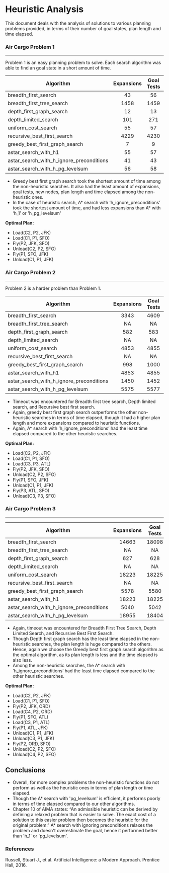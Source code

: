 # Heuristic Analysis

This document deals with the analysis of solutions to various planning problems provided, in terms of their number of goal states, plan length and time elapsed.

### Air Cargo Problem 1 
-----------------------
Problem 1 is an easy planning problem to solve. Each search algorithm was able to find an goal state in a short amount of time. 

|Algorithm| Expansions | Goal Tests |  New Nodes |  Plan Length |  Elapsed Time (s) |
|--------|:--------:|:--------:|:--------:|:--------:|:--------:|
|breadth_first_search|     43     |     56     |    180     |     6      |  0.032115  |
|breadth_first_tree_search|    1458    |    1459    |    5960    |     6      |  0.962014  |
|depth_first_graph_search|     12     |     13     |     48     |     12     |  0.008378  |
|depth_limited_search|    101     |    271     |    414     |     50     |  0.100066  |
|uniform_cost_search|     55     |     57     |    224     |     6      |  0.037079  |
|recursive_best_first_search|    4229    |    4230    |   17029    |     6      |  2.948969  |
|greedy_best_first_graph_search|     7      |     9      |     28     |     6      |  0.004461  |
|astar_search_with_h1|     55     |     57     |    224     |     6      |  0.037982  |
|astar_search_with_h_ignore_preconditions|     41     |     43     |    170     |     6      |  0.035665  |
|astar_search_with_h_pg_levelsum|     56     |     58     |    228     |     6      |  1.956162  |

* Greedy best first graph search took the shortest amount of time among the non-heuristic searches. It also had the least amount of expansions, goal tests, new nodes, plan length and time elapsed among the non-heuristic ones. 
* In the case of heuristic search, A* search with ‘h_ignore_preconditions’ took the shortest amount of time, and had less expansions than A* with ‘h_1’ or 'h_pg_levelsum'

__Optimal Plan:__

* Load(C2, P2, JFK)
* Load(C1, P1, SFO)
* Fly(P2, JFK, SFO)
* Unload(C2, P2, SFO)
* Fly(P1, SFO, JFK)
* Unload(C1, P1, JFK)


### Air Cargo Problem 2
-----------------------

Problem 2 is a harder problem than Problem 1. 

|Algorithm| Expansions | Goal Tests |  New Nodes |  Plan Length |  Elapsed Time (s) |
|--------|:--------:|:--------:|:--------:|:--------:|:--------:|
|breadth_first_search    |    3343    |    4609    |   30509    |     9      | 17.097935  |
|breadth_first_tree_search|    NA    |    NA    |   NA    |     NA      | Timeout  |
|depth_first_graph_search|    582     |    583     |    5211    |    575     |  3.058725  |
|depth_limited_search   |    NA    |    NA    |   NA    |     NA      | Timeout  |
|uniform_cost_search     |    4853    |    4855    |   44041    |     9      | 12.842941  |
|recursive_best_first_search |    NA    |    NA    |   NA    |     NA      | Timeout  |
|greedy_best_first_graph_search|    998     |    1000    |    8982    |     17     |  4.056419  |
|astar_search_with_h1    |    4853    |    4855    |   44041    |     9      | 16.033788  |
|astar_search_with_h_ignore_preconditions|    1450    |    1452    |   13303    |     9      |  5.388868  |
|astar_search_with_h_pg_levelsum|     5575    |    5577    |   50355    |     9      | 1384.221903 |

* Timeout was encountered for Breadth first tree search, Depth limited search, and Recursive best first search. 
* Again, greedy best first graph search outperforms the other non-heuristic searches in terms of time elapsed, though it had a higher plan length and more expansions compared to heuristic functions.
* Again, A* search with ‘h_ignore_preconditions’ had the least time elapsed compared to the other heuristic searches.

__Optimal Plan:__

* Load(C2, P2, JFK)
* Load(C1, P1, SFO)
* Load(C3, P3, ATL)
* Fly(P2, JFK, SFO)
* Unload(C2, P2, SFO)
* Fly(P1, SFO, JFK)
* Unload(C1, P1, JFK)
* Fly(P3, ATL, SFO)
* Unload(C3, P3, SFO)


### Air Cargo Problem 3
-----------------------

|Algorithm| Expansions | Goal Tests |  New Nodes |  Plan Length |  Elapsed Time (s) |
|--------|:--------:|:--------:|:--------:|:--------:|:--------:|
|breadth_first_search    |   14663    |   18098    |   129631   |     12     | 124.148043 |
|breadth_first_tree_search|    NA    |    NA    |   NA    |     NA      | Timeout  |
|depth_first_graph_search|    627     |    628     |    5176    |    596     |  3.797029  |
|depth_limited_search    |    NA    |    NA    |   NA    |     NA     | Timeout  |
|uniform_cost_search    |   18223    |   18225    |   159618   |     12     | 67.956051  |
|recursive_best_first_search|    NA    |    NA    |   NA    |     NA      | Timeout  |
|greedy_best_first_graph_search|    5578    |    5580    |   49150    |     22     | 24.628417  |
|astar_search_with_h1    |   18223    |   18225    |   159618   |     12     | 75.887129  |
|astar_search_with_h_ignore_preconditions|    5040    |    5042    |   44944    |     12     | 23.174203  |
|astar_search_with_h_pg_levelsum|   18955    |    18404    |    166171    |    12    |    4706.37442 | 

* Again, timeout was encountered for Breadth First Tree Search, Depth Limited Search, and Recursive Best First Search. 
* Though Depth first graph search has the least time elapsed in the non-heuristic searches, the plan length is huge compared to the others. Hence, again we choose the Greedy best first graph search algorithm as the optimal algorithm, as its plan length is less and the time elapsed is also less.
* Among the non-heuristic searches, the A* search with ‘h_ignore_preconditions’ had the least time elapsed compared to the other heuristic searches.

__Optimal Plan:__

* Load(C2, P2, JFK)
* Load(C1, P1, SFO)
* Fly(P2, JFK, ORD)
* Load(C4, P2, ORD)
* Fly(P1, SFO, ATL)
* Load(C3, P1, ATL)
* Fly(P1, ATL, JFK)
* Unload(C1, P1, JFK)
* Unload(C3, P1, JFK)
* Fly(P2, ORD, SFO)
* Unload(C2, P2, SFO) 
* Unload(C4, P2, SFO)


## Conclusions

* Overall, for more complex problems the non-heuristic functions do not perform as well as the heuristic ones in terms of plan length or time elapsed.
* Though the A* search with 'pg_levelsum' is efficient, it performs poorly in terms of time elapsed compared to our other algorithms. 
* Chapter 10 of AIMA states: “An admissible heuristic can be derived by defining a relaxed problem that is easier to solve. The exact cost of a solution to this easier problem then becomes the heuristic for the original problem.” A* search with ignoring preconditions relaxes the problem and doesn't overestimate the goal, hence it performed better than 'h_1' or 'pg_levelsum'.

### References
Russell, Stuart J., et al. Artificial Intelligence: a Modern Approach. Prentice Hall, 2016.